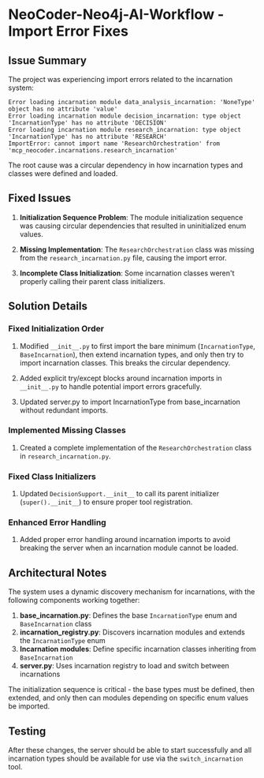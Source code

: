# NeoCoder-Neo4j-AI-Workflow - Import Error Fixes

## Issue Summary

The project was experiencing import errors related to the incarnation system:

```
Error loading incarnation module data_analysis_incarnation: 'NoneType' object has no attribute 'value'
Error loading incarnation module decision_incarnation: type object 'IncarnationType' has no attribute 'DECISION'
Error loading incarnation module research_incarnation: type object 'IncarnationType' has no attribute 'RESEARCH'
ImportError: cannot import name 'ResearchOrchestration' from 'mcp_neocoder.incarnations.research_incarnation'
```

The root cause was a circular dependency in how incarnation types and classes were defined and loaded.

## Fixed Issues

1. **Initialization Sequence Problem**: The module initialization sequence was causing circular dependencies that resulted in uninitialized enum values.

2. **Missing Implementation**: The `ResearchOrchestration` class was missing from the `research_incarnation.py` file, causing the import error.

3. **Incomplete Class Initialization**: Some incarnation classes weren't properly calling their parent class initializers.

## Solution Details

### Fixed Initialization Order

1. Modified `__init__.py` to first import the bare minimum (`IncarnationType`, `BaseIncarnation`), then extend incarnation types, and only then try to import incarnation classes. This breaks the circular dependency.

2. Added explicit try/except blocks around incarnation imports in `__init__.py` to handle potential import errors gracefully.

3. Updated server.py to import IncarnationType from base_incarnation without redundant imports.

### Implemented Missing Classes 

1. Created a complete implementation of the `ResearchOrchestration` class in `research_incarnation.py`.

### Fixed Class Initializers

1. Updated `DecisionSupport.__init__` to call its parent initializer (`super().__init__`) to ensure proper tool registration.

### Enhanced Error Handling

1. Added proper error handling around incarnation imports to avoid breaking the server when an incarnation module cannot be loaded.

## Architectural Notes

The system uses a dynamic discovery mechanism for incarnations, with the following components working together:

1. **base_incarnation.py**: Defines the base `IncarnationType` enum and `BaseIncarnation` class
2. **incarnation_registry.py**: Discovers incarnation modules and extends the `IncarnationType` enum
3. **Incarnation modules**: Define specific incarnation classes inheriting from `BaseIncarnation`
4. **server.py**: Uses incarnation registry to load and switch between incarnations

The initialization sequence is critical - the base types must be defined, then extended, and only then can modules depending on specific enum values be imported.

## Testing

After these changes, the server should be able to start successfully and all incarnation types should be available for use via the `switch_incarnation` tool.
